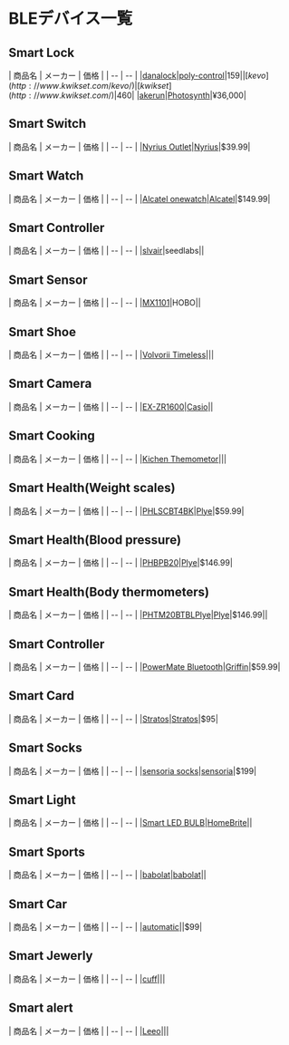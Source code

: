 # BLEデバイス一覧

## Smart Lock

| 商品名 | メーカー | 価格 |
| -- | -- |
|[danalock](http://www.danalock.com/)|[poly-control](http://www.danalock.com/#poly-control)|$159|
|[kevo](http://www.kwikset.com/kevo/)|[kwikset](http://www.kwikset.com/)|$460|
|[akerun](http://akerun.com/)|[Photosynth]()|¥36,000|

## Smart Switch

| 商品名 | メーカー | 価格 |
| -- | -- |
|[Nyrius Outlet](http://nyrius.com/product/Smart_Switch_Wireless_Power_Outlet.eng-25.html)|[Nyrius](http://nyrius.com/)|$39.99|

## Smart Watch

| 商品名 | メーカー | 価格 |
| -- | -- |
|[Alcatel onewatch](http://www.alcatelonetouch.ca/ALCATEL-ONETOUCH-Watch-Small-Medium/dp/B00VF3WPZO)|[Alcatel](http://www.alcatelonetouch.ca/ALCATEL-ONETOUCH-Watch-Small-Medium/dp/B00VF3WPZO)|$149.99|

## Smart Controller

| 商品名 | メーカー | 価格 |
| -- | -- |
|[slvair](https://silvair.com/#home)|seedlabs||

## Smart Sensor


| 商品名 | メーカー | 価格 |
| -- | -- |
|[MX1101](http://www.onsetcomp.com/products/data-loggers/MX1101)|HOBO||

## Smart Shoe

| 商品名 | メーカー | 価格 |
| -- | -- |
|[Volvorii Timeless](https://www.indiegogo.com/projects/volvorii-timeless)|||

## Smart Camera

| 商品名 | メーカー | 価格 |
| -- | -- |
|[EX-ZR1600](http://casio.jp/dc/products/ex_zr1600/)|[Casio](http://casio.jp/)||

## Smart Cooking

| 商品名 | メーカー | 価格 |
| -- | -- |
|[Kichen Themometor](http://idevicesinc.com/creations/)|||

## Smart Health(Weight scales)

| 商品名 | メーカー | 価格 |
| -- | -- |
|[PHLSCBT4BK](http://www.pyleaudio.com/products/Health-and-Fitness/Weight-Scales)|[Plye](http://www.pyleaudio.com)|$59.99|

## Smart Health(Blood pressure)
| 商品名 | メーカー | 価格 |
| -- | -- |
|[PHBPB20](http://www.pyleaudio.com/sku/PHBPB20/Bluetooth-Blood-Pressure-Monitor-with-Downloadable-Health-Tracking-App)|[Plye](http://www.pyleaudio.com)|$146.99|

## Smart Health(Body thermometers)
| 商品名 | メーカー | 価格 |
| -- | -- |
|[PHTM20BTBL](http://www.pyleaudio.com/sku/PHTM20BTBL/Bluetooth-Infrared-Ear-and-Body-Digital-Thermometer-with-Downloadable-Pyle-Health-Application,-LCD-Display-and-Safe-for-All-Ages)[Plye](http://www.pyleaudio.com)|[Plye](http://www.pyleaudio.com)|$146.99||

## Smart Controller
| 商品名 | メーカー | 価格 |
| -- | -- |
|[PowerMate Bluetooth](http://griffintechnology.com/powermate-bluetooth)|[Griffin](http://griffintechnology.com/)|$59.99|

## Smart Card

| 商品名 | メーカー | 価格 |
| -- | -- |
|[Stratos](https://stratoscard.com/)|[Stratos](https://stratoscard.com/)|$95|

## Smart Socks
| 商品名 | メーカー | 価格 |
| -- | -- |
|[sensoria socks](http://www.sensoriafitness.com/Technology)|[sensoria](http://www.sensoriafitness.com)|$199|

## Smart Light
| 商品名 | メーカー | 価格 |
| -- | -- |
|[Smart LED BULB](http://www.feit.com/homebrite/index.html)|[HomeBrite](http://www.feit.com/homebrite/index.html)||

## Smart Sports
| 商品名 | メーカー | 価格 |
| -- | -- |
|[babolat](http://www.babolat.jp/)|[babolat](http://www.babolat.jp/)||

## Smart Car
| 商品名 | メーカー | 価格 |
| -- | -- |
|[automatic](https://www.automatic.com/)||$99|

## Smart Jewerly
| 商品名 | メーカー | 価格 |
| -- | -- |
|[cuff](https://cuff.io/)|||

## Smart alert
| 商品名 | メーカー | 価格 |
| -- | -- |
|[Leeo](https://www.leeo.com/)|||








